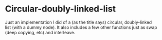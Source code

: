 # Circular-doubly-linked-list
Just an implementation I did of a (as the title says) circular, doubly-linked list (with a dummy node).
It also includes a few other functions just as swap (deep copying, etc) and interleave. 
